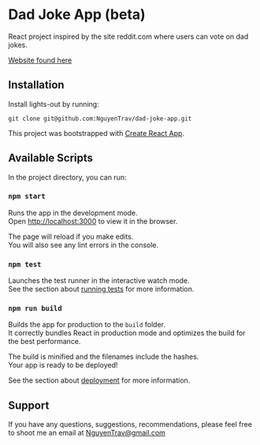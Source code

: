 # Dad Joke App (beta)

React project inspired by the site reddit.com where users can vote on dad jokes.

[Website found here](https://nguyentrav.github.io/dad-joke-app/)

Installation
------------

Install lights-out by running:

    git clone git@github.com:NguyenTrav/dad-joke-app.git
    
This project was bootstrapped with [Create React App](https://github.com/facebook/create-react-app).

## Available Scripts

In the project directory, you can run:

### `npm start`

Runs the app in the development mode.<br />
Open [http://localhost:3000](http://localhost:3000) to view it in the browser.

The page will reload if you make edits.<br />
You will also see any lint errors in the console.

### `npm test`

Launches the test runner in the interactive watch mode.<br />
See the section about [running tests](https://facebook.github.io/create-react-app/docs/running-tests) for more information.

### `npm run build`

Builds the app for production to the `build` folder.<br />
It correctly bundles React in production mode and optimizes the build for the best performance.

The build is minified and the filenames include the hashes.<br />
Your app is ready to be deployed!

See the section about [deployment](https://facebook.github.io/create-react-app/docs/deployment) for more information.

Support
-------

If you have any questions, suggestions, recommendations, please feel free to shoot me an email at NguyenTrav@gmail.com
